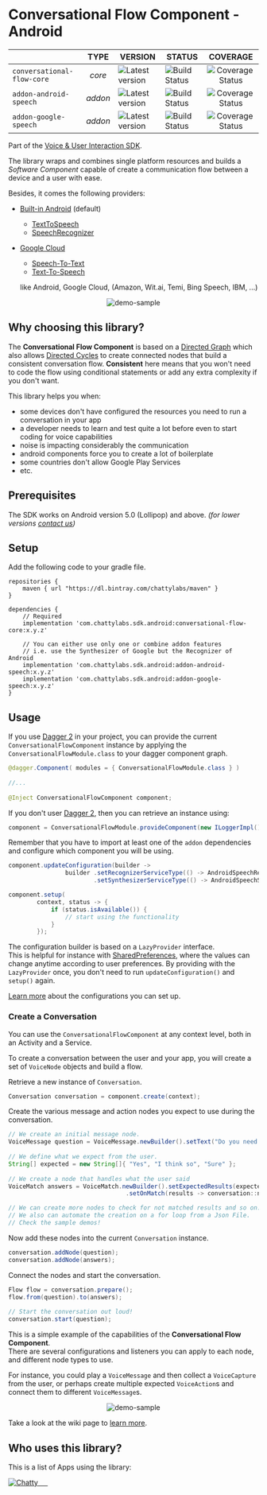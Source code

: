 # Conversational Flow Component - Android

|                   	     | TYPE  	| VERSION 	            | STATUS 	          | COVERAGE               |
|--------------------------- |:-------:	|---------------------- |-------------------- |:----------------------:|
| `conversational-flow-core` | _core_  	| ![Latest version][i1] | ![Build Status][i4] | ![Coverage Status][i7] |
| `addon-android-speech`     | _addon_ 	| ![Latest version][i2] | ![Build Status][i5] | ![Coverage Status][i8] |
| `addon-google-speech`      | _addon_	| ![Latest version][i3] | ![Build Status][i6] | ![Coverage Status][i9] |


Part of the [Voice & User Interaction SDK]().

The library wraps and combines single platform resources and builds 
a _Software Component_ capable of create a communication flow between a device and a user with ease.

Besides, it comes the following providers:

- [Built-in Android](https://developers.google.com/voice-actions/interaction/voice-interactions) (default)
    - [TextToSpeech](https://developer.android.com/reference/android/speech/tts/TextToSpeech)
    - [SpeechRecognizer](https://developer.android.com/reference/android/speech/SpeechRecognizer)
- [Google Cloud](https://cloud.google.com/)
    - [Speech-To-Text](https://cloud.google.com/speech-to-text/)
    - [Text-To-Speech](https://cloud.google.com/text-to-speech/)
    
    like Android, Google Cloud, 
    (Amazon, Wit.ai, Temi, Bing Speech, IBM, ...)

<p align="center"><img src="assets/demo-sample.jpg" alt="demo-sample"/></p>

## Why choosing this library?

The **Conversational Flow Component** is based on a [Directed Graph](https://en.wikipedia.org/wiki/Directed_graph) 
which also allows [Directed Cycles](https://en.wikipedia.org/wiki/Cycle_(graph_theory)) 
to create connected nodes that build a consistent conversation flow. **Consistent** here means that you won't need
to code the flow using conditional statements or add any extra complexity if you don't want.

This library helps you when:
- some devices don't have configured the resources you need to run a conversation in your app
- a developer needs to learn and test quite a lot before even to start coding for voice capabilities
- noise is impacting considerably the communication
- android components force you to create a lot of boilerplate
- some countries don't allow Google Play Services
- etc.

    
## Prerequisites
The SDK works on Android version 5.0 (Lollipop) and above. _(for lower versions [contact us](mailto:hello@chattylabs.com))_

## Setup
Add the following code to your gradle file.


    repositories {
        maven { url "https://dl.bintray.com/chattylabs/maven" }
    }
     
    dependencies {
        // Required
        implementation 'com.chattylabs.sdk.android:conversational-flow-core:x.y.z'
         
        // You can either use only one or combine addon features
        // i.e. use the Synthesizer of Google but the Recognizer of Android
        implementation 'com.chattylabs.sdk.android:addon-android-speech:x.y.z'
        implementation 'com.chattylabs.sdk.android:addon-google-speech:x.y.z'
    }


## Usage

If you use [Dagger 2](https://google.github.io/dagger/) in your project, 
you can provide the current `ConversationalFlowComponent` instance by applying the `ConversationalFlowModule.class` 
to your dagger component graph.

```java
@dagger.Component( modules = { ConversationalFlowModule.class } )
 
//...
 
@Inject ConversationalFlowComponent component;
```

If you don't user [Dagger 2](https://google.github.io/dagger/), then you can retrieve an instance using:

```java
component = ConversationalFlowModule.provideComponent(new ILoggerImpl());
```

Remember that you have to import at least one of the `addon` dependencies and configure 
which component you will be using.

```java
component.updateConfiguration(builder ->
                builder .setRecognizerServiceType(() -> AndroidSpeechRecognizer.class)
                        .setSynthesizerServiceType(() -> AndroidSpeechSynthesizer.class).build());

component.setup(
        context, status -> {
            if (status.isAvailable()) {
                // start using the functionality
            }
        });
```

The configuration builder is based on a `LazyProvider` interface. 
<br/>This is helpful for instance with [SharedPreferences](), where the values can change anytime according 
to user preferences. By providing with the `LazyProvider` once, you don't need to run `updateConfiguration()`
and `setup()` again.

[Learn more]() about the configurations you can set up.

### Create a Conversation

You can use the `ConversationalFlowComponent` at any context level, both in an Activity and a Service. 

To create a conversation between the user and your app, you will create a set of `VoiceNode` objects 
and build a flow.

Retrieve a new instance of `Conversation`.

```java
Conversation conversation = component.create(context);
```

Create the various message and action nodes you expect to use during the conversation.

```java
// We create an initial message node.
VoiceMessage question = VoiceMessage.newBuilder().setText("Do you need help?").build();
 
// We define what we expect from the user.
String[] expected = new String[]{ "Yes", "I think so", "Sure" };
 
// We create a node that handles what the user said
VoiceMatch answers = VoiceMatch.newBuilder().setExpectedResults(expected)
                                 .setOnMatch(results -> conversation::next).build();

// We can create more nodes to check for not matched results and so on...
// We also can automate the creation on a for loop from a Json File. 
// Check the sample demos!
```

Now add these nodes into the current `Conversation` instance.

```java
conversation.addNode(question);
conversation.addNode(answers);
```

Connect the nodes and start the conversation.

```java
Flow flow = conversation.prepare();
flow.from(question).to(answers);
 
// Start the conversation out loud!
conversation.start(question);
```

This is a simple example of the capabilities of the **Conversational Flow Component**. 
<br/>There are several configurations and listeners you can apply to each node, and different node types to use.

For instance, you could play a `VoiceMessage` and then collect a `VoiceCapture` from the user, 
or perhaps create multiple expected `VoiceAction`s and connect them to different `VoiceMessage`s.

<p align="center"><img src="assets/demo-sample.jpg" alt="demo-sample"/></p>

Take a look at the wiki page to [learn more]().

## Who uses this library?
This is a list of Apps using the library:

<a href="https://play.google.com/store/apps/details?id=com.Chatty"><img src="https://lh3.googleusercontent.com/BwP_HPbu2G523jUQitRcfgADe5qKxZclxAbESmM4xaTNFS3ckz5uqkh12OimzqPC=s50-rw" alt="Chatty" title="Chatty"/> &nbsp;&nbsp; 
&nbsp;

[i1]: https://api.bintray.com/packages/chattylabs/maven/voice-interaction/images/download.svg?label=Latest%20version
[i2]: https://api.bintray.com/packages/chattylabs/maven/voice-interaction/images/download.svg?label=Latest%20version
[i3]: https://api.bintray.com/packages/chattylabs/maven/voice-interaction/images/download.svg?label=Latest%20version

[i4]: https://app.bitrise.io/app/ad178a030b96de53/status.svg?token=Om0YDuYQ4vGPjsP0c_EbYQ&branch=master
[i5]: https://app.bitrise.io/app/ad178a030b96de53/status.svg?token=Om0YDuYQ4vGPjsP0c_EbYQ&branch=master
[i6]: https://app.bitrise.io/app/ad178a030b96de53/status.svg?token=Om0YDuYQ4vGPjsP0c_EbYQ&branch=master

[i7]: https://coveralls.io/repos/chattylabs/conversational-flow-core/badge.svg?branch=master&service=github
[i8]: https://coveralls.io/repos/chattylabs/addon-android-speech/badge.svg?branch=master&service=github
[i9]: https://coveralls.io/repos/chattylabs/addon-google-speech/badge.svg?branch=master&service=github